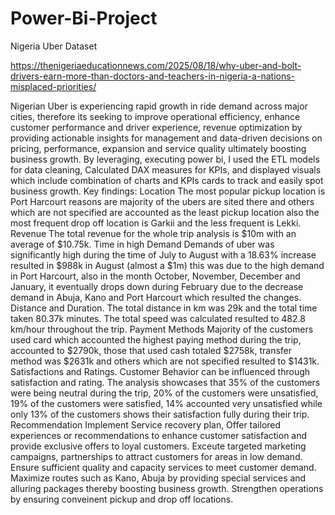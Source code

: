 # Power-Bi-Project
Nigeria Uber Dataset 

https://thenigeriaeducationnews.com/2025/08/18/why-uber-and-bolt-drivers-earn-more-than-doctors-and-teachers-in-nigeria-a-nations-misplaced-priorities/

Nigerian Uber is experiencing rapid growth in ride demand across major cities, therefore its seeking to improve operational efficiency, enhance customer performance and driver experience, revenue optimization by providing actionable insights for management and data-driven decisions on pricing, performance, expansion and service quality ultimately boosting business growth.
By leveraging, executing power bi, I used the ETL models for data cleaning, Calculated DAX measures for KPIs, and displayed visuals which include combination of charts and KPIs cards to track and easily spot business growth.
Key findings:
Location
The most popular pickup location is Port Harcourt reasons are majority of the ubers are sited there and others which are not specified are accounted as the least pickup location also the most frequent drop off location is Garkii and the less frequent is Lekki.
Revenue
The total revenue for the whole trip analysis is $10m with an average of $10.75k.
Time in high Demand
Demands of uber was significantly high during the time of July to August with a 18.63% increase resulted in $988k in August (almost a $1m) this was due to the high demand in Port Harcourt, also in the month October, November, December and January, it eventually drops down during February due to the decrease demand in Abuja, Kano and Port Harcourt which resulted the changes.
Distance and Duration.
The total distance in km was 29k and the total time taken 80.37k minutes. The total speed was calculated resulted to 482.8 km/hour throughout the trip.
Payment Methods
Majority of the customers used card which accounted the highest paying method during the trip, accounted to $2790k, those that used cash totaled $2758k, transfer method was $2631k and others which are not specified resulted to $1431k.
Satisfactions and Ratings.
Customer Behavior can be influenced through satisfaction and rating. The analysis showcases that 35% of the customers were being neutral during the trip, 20% of the customers were unsatisfied, 19% of the customers were satisfied, 14% accounted very unsatisfied while only 13% of the customers shows their satisfaction fully during their trip. 
Recommendation
Implement Service recovery plan, Offer tailored experiences or recommendations to enhance customer satisfaction and provide exclusive offers to loyal customers.
Exceute targeted marketing campaigns, partnerships to attract customers for areas in low demand.
Ensure sufficient quality and capacity services to meet customer demand.
Maximize routes such as Kano, Abuja by providing special services and alluring packages thereby boosting business growth.
Strengthen operations by ensuring conveinent pickup and drop off locations. 
